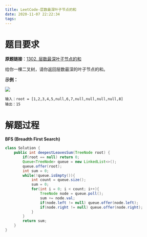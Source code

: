 ```yaml
---
title: LeetCode-层数最深叶子节点的和
date: 2020-11-07 22:22:34
tags:
---
```


# 题目要求

**原题链接**：[1302. 层数最深叶子节点的和](https://leetcode-cn.com/problems/deepest-leaves-sum/)

给你一棵二叉树，请你返回层数最深的叶子节点的和。

**示例：**

![](https://cdn.jsdelivr.net/gh/YuanbaoQiang/PicGoBed/img/20201107222614.png)

```
输入：root = [1,2,3,4,5,null,6,7,null,null,null,null,8]
输出：15
```

# 解题过程

**BFS (Breadth First Search)**

```java
class Solution {
    public int deepestLeavesSum(TreeNode root) {
        if(root == null) return 0;
        Queue<TreeNode> queue = new LinkedList<>();
        queue.offer(root);
        int sum = 0;
        while(!queue.isEmpty()){
            int count = queue.size();
            sum = 0;
            for(int i = 0; i < count; i++){
                TreeNode node = queue.poll();
                sum += node.val;
                if(node.left != null) queue.offer(node.left);
                if(node.right != null) queue.offer(node.right);
            }
        }
        return sum;
    }
}
```

